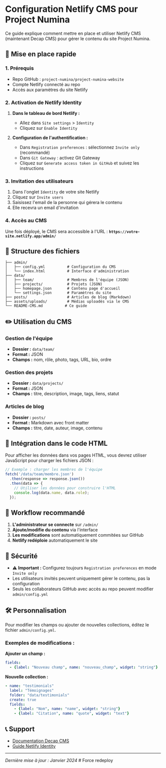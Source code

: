# Configuration Netlify CMS pour Project Numina

Ce guide explique comment mettre en place et utiliser Netlify CMS (maintenant Decap CMS) pour gérer le contenu du site Project Numina.

## 🚀 Mise en place rapide

### 1. Prérequis
- Repo GitHub : `project-numina/project-numina-website`
- Compte Netlify connecté au repo
- Accès aux paramètres du site Netlify

### 2. Activation de Netlify Identity

1. **Dans le tableau de bord Netlify :**
   - Allez dans `Site settings` > `Identity`
   - Cliquez sur `Enable Identity`

2. **Configuration de l'authentification :**
   - Dans `Registration preferences` : sélectionnez `Invite only` (recommandé)
   - Dans `Git Gateway` : activez Git Gateway
   - Cliquez sur `Generate access token in GitHub` et suivez les instructions

### 3. Invitation des utilisateurs

1. Dans l'onglet `Identity` de votre site Netlify
2. Cliquez sur `Invite users`
3. Saisissez l'email de la personne qui gérera le contenu
4. Elle recevra un email d'invitation

### 4. Accès au CMS

Une fois déployé, le CMS sera accessible à l'URL : **`https://votre-site.netlify.app/admin/`**

## 📁 Structure des fichiers

```
├── admin/
│   ├── config.yml          # Configuration du CMS
│   └── index.html          # Interface d'administration
├── data/
│   ├── team/               # Membres de l'équipe (JSON)
│   ├── projects/           # Projets (JSON) 
│   ├── homepage.json       # Contenu page d'accueil
│   └── settings.json       # Paramètres du site
├── posts/                  # Articles de blog (Markdown)
├── assets/uploads/         # Médias uploadés via le CMS
└── README-CMS.md          # Ce guide
```

## ✏️ Utilisation du CMS

### Gestion de l'équipe
- **Dossier :** `data/team/`
- **Format :** JSON
- **Champs :** nom, rôle, photo, tags, URL, bio, ordre

### Gestion des projets
- **Dossier :** `data/projects/`
- **Format :** JSON
- **Champs :** titre, description, image, tags, liens, statut

### Articles de blog
- **Dossier :** `posts/`
- **Format :** Markdown avec front matter
- **Champs :** titre, date, auteur, image, contenu

## 🔧 Intégration dans le code HTML

Pour afficher les données dans vos pages HTML, vous devrez utiliser JavaScript pour charger les fichiers JSON :

```javascript
// Exemple : charger les membres de l'équipe
fetch('/data/team/membre.json')
  .then(response => response.json())
  .then(data => {
    // Utiliser les données pour construire l'HTML
    console.log(data.name, data.role);
  });
```

## 📝 Workflow recommandé

1. **L'administrateur se connecte** sur `/admin/`
2. **Ajoute/modifie du contenu** via l'interface
3. **Les modifications** sont automatiquement commitées sur GitHub
4. **Netlify redéploie** automatiquement le site

## 🔐 Sécurité

- ⚠️ **Important :** Configurez toujours `Registration preferences` en mode `Invite only`
- Les utilisateurs invités peuvent uniquement gérer le contenu, pas la configuration
- Seuls les collaborateurs GitHub avec accès au repo peuvent modifier `admin/config.yml`

## 🛠️ Personnalisation

Pour modifier les champs ou ajouter de nouvelles collections, éditez le fichier `admin/config.yml`.

### Exemples de modifications :

**Ajouter un champ :**
```yaml
fields:
  - {label: "Nouveau champ", name: "nouveau_champ", widget: "string"}
```

**Nouvelle collection :**
```yaml
- name: "testimonials"
  label: "Témoignages"
  folder: "data/testimonials"
  create: true
  fields:
    - {label: "Nom", name: "name", widget: "string"}
    - {label: "Citation", name: "quote", widget: "text"}
```

## 📞 Support

- [Documentation Decap CMS](https://decapcms.org/docs/)
- [Guide Netlify Identity](https://docs.netlify.com/visitor-access/identity/)

---

*Dernière mise à jour : Janvier 2024* # Force redeploy
